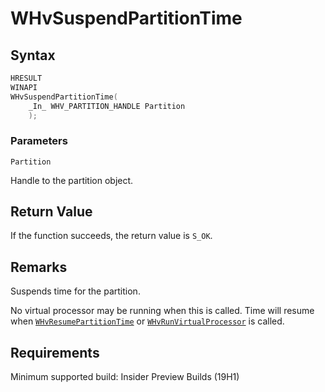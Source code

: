 # WHvSuspendPartitionTime

## Syntax

```C
HRESULT
WINAPI
WHvSuspendPartitionTime(
    _In_ WHV_PARTITION_HANDLE Partition
    );
```

### Parameters

`Partition`

Handle to the partition object.

## Return Value

If the function succeeds, the return value is `S_OK`.  

## Remarks

Suspends time for the partition.

No virtual processor may be running when this is called.  Time will resume when [`WHvResumePartitionTime`](WHvResumePartitionTime.md) or
[`WHvRunVirtualProcessor`](WHvRunVirtualProcessor.md) is called.

## Requirements

Minimum supported build:    Insider Preview Builds (19H1)